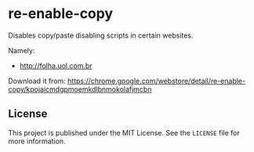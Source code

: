re-enable-copy
==============

Disables copy/paste disabling scripts in certain websites.

Namely:
- http://folha.uol.com.br

Download it from: https://chrome.google.com/webstore/detail/re-enable-copy/kpojaicmdgpmoemkdlbnmokolafjmcbn

## License

This project is published under the MIT License. See the `LICENSE` file for more
information.
